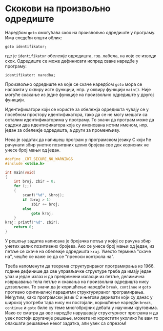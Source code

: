 # Скокови на произвољно одредиште

Наредбом `goto` омогућава скок на произвољно одредиште у програму. Има следећи
општи облик:

```text
goto identifikator;
```

где је `identifikator` обележје одредишта, тзв. лабела, на које се изводи скок.
Одредиште се може дефинисати испред сваке наредбе у програму:

```text
identifikator: naredba;
```

Произвољно одредиште на које се скаче наредбом `goto` мора се налазити у
оквиру исте функцији, нпр. у оквиру функцији `main()`. Није могуће скакање из
једне функције на произвољно одредиште у другој функцији.

Идентификатори који се користе за обележја одредишта чувају се у посебном
простору идентификатора, тако да се не могу мешати са осталим идентификаторима
у програму. То значи да програм може да садржи два идентификатора која су
именована истим именом, нпр. један за обележје одредишта, а други за
променљиву.

Нека је задатак да напишеш програм у програмском језику C који ће рачунати збир
унетих позитвних целих бројева све док корисник не унесе број мањи од један.

```c
#define _CRT_SECURE_NO_WARNINGS
#include <stdio.h>

int main(void)
{
    int broj, zbir = 0;
    for (;;)
    {
        scanf("%d", &broj);
        if (broj > 1)
            zbir += broj;
        else
            goto kraj;
    }
kraj: printf("%d", zbir);
    return 0;
}
```

У решењу задатка написана је бројачка петља у којој се рачуна збир унетих целих
позитивних бројева. Ако се унесе број мањи од један, из петље се скаче на
обележје одредишта `kraj`. Уместо термина "скаче на", чешће се каже се да се
"преноси контрола на".

Треба напоменути да теорема структурираног програмирања из 1966. године
дефинише да све управљачке структуре треба да имају један улаз и један излаз и
да превремени изласци из петље, делимична извршавања тела петље и скакања на
произвољна одредишта нису дозвољени. То значи да је коришћење наредби `break`,
`continue` и `goto` противно оригиналној парадигми структурираног програмирања.
Међутим, како програмски језик C и његови деривати који су данас у широкој
употреби тада нису ни постојали, коришћење наредби `break`, `continue` и `goto`
биле су теме многобројних дебата у научним круговима. Иако се сматра да ове
наредбе нарушавају структурност програма и да увек постоји другачије решење,
можете их користити уколико ће вам то олакшати решавање неког задатка, али увек
са опрезом!
